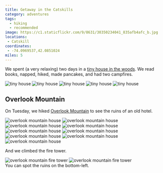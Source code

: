 ```yaml
---
title: Getaway in the Catskills
category: adventures
tags:
  - hiking
  - recommended
image: https://c1.staticflickr.com/9/8631/30350234041_835afb4afc_b.jpg
locations:
 - Catskill
coordinates:
 - -74.0969537,42.0851024
miles: 5
---
```


We spent (a very relaxing) two days in a [tiny house in the woods](https://getaway.house/). We read books, napped, hiked, made pancakes, and had two campfires.

<div class="photos">

<img src="https://c1.staticflickr.com/9/8631/30350234041_835afb4afc_b.jpg" alt="tiny house">

<img src="https://c2.staticflickr.com/6/5660/29805649004_e889923f23_b.jpg" alt="tiny house" class="img-half">
<img src="https://c2.staticflickr.com/6/5449/29805626354_8d40e1433d_b.jpg" alt="tiny house" class="img-half">

<img src="https://c2.staticflickr.com/6/5478/29805663754_a043fed260_b.jpg" alt="tiny house" class="img-half">
<img src="https://c1.staticflickr.com/9/8603/30139454620_0154a0de35_b.jpg" alt="tiny house" class="img-half">

</div>

## Overlook Mountain

On Tuesday, we hiked [Overlook Mountain](http://hikethehudsonvalley.com/overlook-mountain/) to see the ruins of an old hotel.

<div class="photos">
<img src="https://c2.staticflickr.com/6/5830/30436841815_b55c0afb54_b.jpg" alt="overlook mountain house">
<img src="https://c2.staticflickr.com/6/5681/29804738753_1ef3dbcb4d_b.jpg" alt="overlook mountain house">
<img src="https://c2.staticflickr.com/6/5328/29804765013_cc08bd3689_b.jpg" alt="overlook mountain house" class="img-half">
<img src="https://c2.staticflickr.com/6/5833/29805626364_172957889f_b.jpg" alt="overlook mountain house" class="img-half">

<img src="https://c2.staticflickr.com/6/5329/30350256441_32cd9b2ebc_b.jpg" alt="overlook mountain house">

<img src="https://c2.staticflickr.com/6/5694/30320015882_73cb9f1d94_b.jpg" alt="overlook mountain house">

<img src="https://c1.staticflickr.com/9/8618/30400230826_c02d89d928_b.jpg" alt="overlook mountain house" class="img-tall">
<img src="https://c2.staticflickr.com/6/5787/30320015722_d4725b7a05_b.jpg" alt="overlook mountain house" class="img-wide">

<img src="https://c2.staticflickr.com/6/5580/30436822965_00dbde68b8_b.jpg" alt="overlook mountain house">
</div>

And we climbed the fire tower.

<div class="photos">

<img src="https://c1.staticflickr.com/9/8275/30320017092_934a9a94a7_b.jpg" alt="overlook mountain fire tower">

<img src="https://c2.staticflickr.com/6/5816/29805635084_45f1c21fdc_b.jpg" alt="overlook mountain fire tower">
<div class="caption">You can spot the ruins on the bottom-left.</div>
</div>